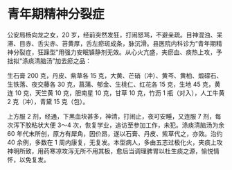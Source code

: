 # 青年期精神分裂症

公安局杨向龙之女，20 岁，经前突然发狂，打闹怒骂，不避亲疏。目神混浊、呆滞、目赤、舌尖赤、苔黄厚，舌左瘀斑成条，脉沉滑。县医院内科诊为“青年期精神分裂症，狂躁型”用强力安眠镇静剂无效。从心火亢盛，夹瘀血、痰热上攻，予拙拟“涤痰清脑汤”加去瘀之品：

生石膏 200 克，丹皮、紫草各 15 克，大黄、芒硝（冲）、黄芩、黄柏、煅礞石、生铁落、夜交藤各 30 克，菖蒲、郁金、生桃仁、红花各 15 克，生地 45 克，黄连 10 克，天竺黄 10 克，胆南星 10 克，甘草 10 克，竹沥 1 瓶（对入），人工牛黄 2 克（冲），青黛 15 克（包）。

上方服 2 剂，经通，下黑血块甚多，神清，打闹止，夜可安睡，又连服 7 剂，每次泻下胶粘状大便 3～4 次，恢复学业，追访至参加工作，未犯。涤痰清脑汤为余 60 年代末所创，原方有犀角，因价昂，遂以石膏、丹皮、紫草代之，亦效。治约 40 余例，多数在 1 周内康复，无复发。本型病人，多由五志过极化火，夹痰上攻神明所致，用药寒凉攻泻无所不用其极，愈后当调理脾胃以杜生痰之源，愉悦情怀，以免复发。